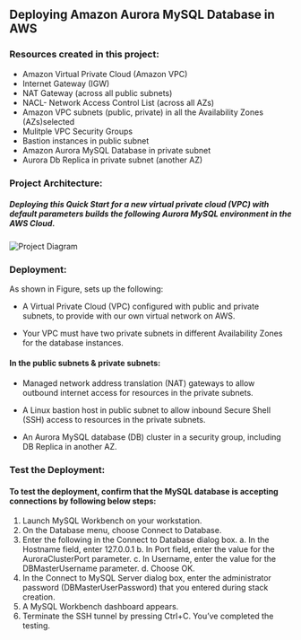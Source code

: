 ## Deploying Amazon Aurora MySQL Database in AWS

### Resources created in this project:
- Amazon Virtual Private Cloud (Amazon VPC)
- Internet Gateway (IGW)
- NAT Gateway (across all public subnets)
- NACL- Network Access Control List (across all AZs)
- Amazon VPC subnets (public, private) in all the Availability Zones (AZs)selected
- Mulitple VPC Security Groups
- Bastion instances in public subnet
- Amazon Aurora MySQL Database in private subnet 
- Aurora Db Replica in private subnet (another AZ)


### Project Architecture:
##### Deploying this Quick Start for a new virtual private cloud (VPC) with default parameters builds the following Aurora MySQL environment in the AWS Cloud.

![Project Diagram](https://github.com/ahsan598/aws-aurora/blob/main/amazon-aurora-db-in-aws.svg)


### Deployment:
As shown in Figure, sets up the following:

- A Virtual Private Cloud (VPC) configured with public and private subnets, to provide with our own virtual network on AWS.

- Your VPC must have two private subnets in different Availability Zones for the database instances.

#### In the public subnets & private subnets:

- Managed network address translation (NAT) gateways to allow outbound internet access for resources in the private subnets.

- A Linux bastion host in public subnet to allow inbound Secure Shell (SSH) access to resources in the private subnets.

- An Aurora MySQL database (DB) cluster in a security group, including DB Replica in another AZ.




### Test the Deployment:

#### To test the deployment, confirm that the MySQL database is accepting connections by following below steps:

1. Launch MySQL Workbench on your workstation.
2. On the Database menu, choose Connect to Database.
3. Enter the following in the Connect to Database dialog box.
    a. In the Hostname field, enter 127.0.0.1
    b. In Port field, enter the value for the AuroraClusterPort parameter.
    c. In Username, enter the value for the DBMasterUsername parameter.
    d. Choose OK.
4. In the Connect to MySQL Server dialog box, enter the administrator password (DBMasterUserPassword) that you entered during stack creation.
5. A MySQL Workbench dashboard appears.
6. Terminate the SSH tunnel by pressing Ctrl+C. You’ve completed the testing.